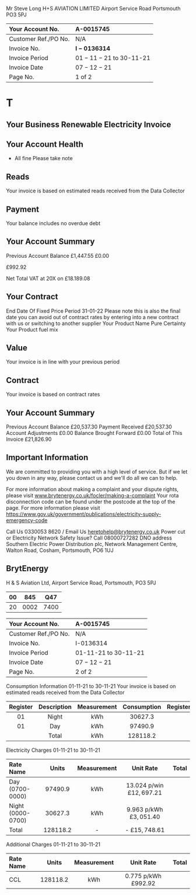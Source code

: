 Mr Steve Long
H+S AVIATION LIMITED
Airport Service Road
Portsmouth
PO3 5PJ

| Your Account No. | A-0015745 |
| :-- | :-- |
| Customer Ref./PO No. | N/A |
| Invoice No. | $\mathbf{I - 0 1 3 6 3 1 4}$ |
| Invoice Period | $01-11-21$ to 30-11-21 |
| Invoice Date | $07-12-21$ |
| Page No. | 1 of 2 |

# T 

## Your Business Renewable Electricity Invoice

## Your Account Health

- All fine Please take note


## Reads

Your invoice is based on
estimated reads received
from the Data Collector

## Payment

Your balance includes no overdue debt

## Your Account Summary

Previous Account Balance
£1,447.55
£0.00

£992.92

Net Total
VAT at 20X on $£ 18.189 .08$

## Your Contract

End Date Of Fixed Price Period
31-01-22
Please note this is also the final date you can avoid out of contract rates by entering into a new contract with us or switching to another supplier
Your Product Name
Pure Certainty
Your Product fuel mix

## Value

Your invoice is in line with your previous period

## Contract

Your invoice is based on contract rates

## Your Account Summary

Previous Account Balance
£20,537.30
Payment Received
£20,537.30
Account Adjustments
£0.00
Balance Brought Forward
£0.00
Total of This Invoice
£21,826.90

## Important Information

We are committed to providing you with a high level of service.
But if we let you down in any way, please contact us and we'll do all we can to help.

For more information about making a complaint and your dispute rights, please visit www.brytenergy.co.uk/focler/making-a-complaint
Your rota disconnection code can be found under the postcode at the top of the page. For more information please visit
https://www.gov.uk/government/publications/electricity-supply-emergency-code

Call Us 0330053 8620 / Email Us heretohelp@brytenergy.co.uk
Power cut or Electricity Network Safety Issue?
Call 08000727282
DNO address Southern Electric Power Distribution plc, Network Management Centre, Walton Road, Cosham, Portsmouth, PO6 1UJ

## BrytEnergy

H \& S Aviation Ltd, Airport Service Road, Portsmouth, PO3 5PJ

| 00 | 845 | Q47 |
| :--: | :--: | :--: |
| 20 | 0002 | 7400 |


| Your Account No. | A-0015745 |
| :-- | :-- |
| Customer Ref./PO No. | N/A |
| Invoice No. | I-0136314 |
| Invoice Period | 01-11-21 to 30-11-21 |
| Invoice Date | $07-12-21$ |
| Page No. | 2 of 2 |

Consumption Information 01-11-21 to 30-11-21 Your invoice is based on estimated reads received from the Data Collector

| Register | Description | Measurement | Consumption | Register | Description | Measurement | Consumption |
| :--: | :--: | :--: | :--: | :--: | :--: | :--: | :--: |
| 01 | Night | kWh | 30627.3 |  |  |  |  |
| 01 | Day | kWh | 97490.9 |  |  |  |  |
|  | Total | kWh | 128118.2 |  |  |  |  |

Electricity Charges 01-11-21 to 30-11-21

| Rate Name | Units | Measurement | Unit Rate | Total |
| :-- | :--: | :--: | :--: | :--: |
| Day (0700- <br> 0000) | 97490.9 | kWh | 13.024 p/win $£ 12,697.21$ |  |
| Night (0000- <br> 0700) | 30627.3 | kWh | 9.963 p/kWh $£ 3,051.40$ |  |
| Total | 128118.2 | - | - $£ 15,748.61$ |  |

Additional Charges
01-11-21 to 30-11-21

| Rate Name | Units | Measurement | Unit Rate | Total |
| :-- | :--: | :--: | :--: | :--: |
| CCL | 128118.2 | kWh | 0.775 p/kWh $£ 992.92$ |  |
